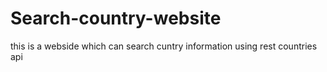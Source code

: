# Search-country-website
this is a webside which can search cuntry information using rest countries api
